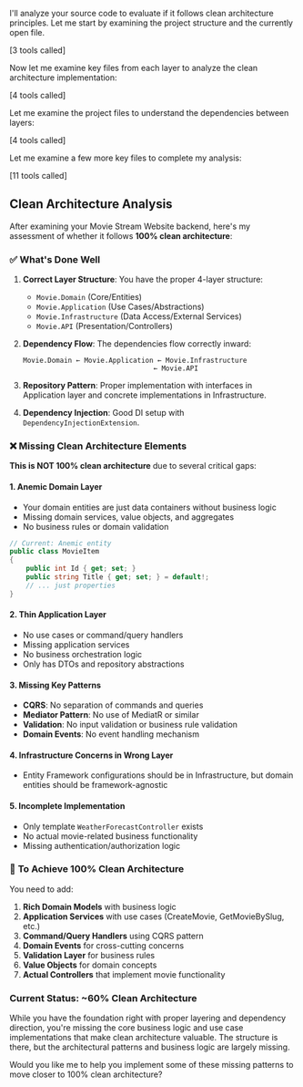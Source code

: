 I'll analyze your source code to evaluate if it follows clean architecture principles. Let me start by examining the project structure and the currently open file.

[3 tools called]

Now let me examine key files from each layer to analyze the clean architecture implementation:

[4 tools called]

Let me examine the project files to understand the dependencies between layers:

[4 tools called]

Let me examine a few more key files to complete my analysis:

[11 tools called]

## Clean Architecture Analysis

After examining your Movie Stream Website backend, here's my assessment of whether it follows **100% clean architecture**:

### ✅ **What's Done Well**

1. **Correct Layer Structure**: You have the proper 4-layer structure:
   - `Movie.Domain` (Core/Entities)
   - `Movie.Application` (Use Cases/Abstractions)
   - `Movie.Infrastructure` (Data Access/External Services)
   - `Movie.API` (Presentation/Controllers)

2. **Dependency Flow**: The dependencies flow correctly inward:

   ```
   Movie.Domain ← Movie.Application ← Movie.Infrastructure
                                   ← Movie.API
   ```

3. **Repository Pattern**: Proper implementation with interfaces in Application layer and concrete implementations in Infrastructure.

4. **Dependency Injection**: Good DI setup with `DependencyInjectionExtension`.

### ❌ **Missing Clean Architecture Elements**

**This is NOT 100% clean architecture** due to several critical gaps:

#### 1. **Anemic Domain Layer**

- Your domain entities are just data containers without business logic
- Missing domain services, value objects, and aggregates
- No business rules or domain validation

```csharp
// Current: Anemic entity
public class MovieItem
{
    public int Id { get; set; }
    public string Title { get; set; } = default!;
    // ... just properties
}
```

#### 2. **Thin Application Layer**

- No use cases or command/query handlers
- Missing application services
- No business orchestration logic
- Only has DTOs and repository abstractions

#### 3. **Missing Key Patterns**

- **CQRS**: No separation of commands and queries
- **Mediator Pattern**: No use of MediatR or similar
- **Validation**: No input validation or business rule validation
- **Domain Events**: No event handling mechanism

#### 4. **Infrastructure Concerns in Wrong Layer**

- Entity Framework configurations should be in Infrastructure, but domain entities should be framework-agnostic

#### 5. **Incomplete Implementation**

- Only template `WeatherForecastController` exists
- No actual movie-related business functionality
- Missing authentication/authorization logic

### 🎯 **To Achieve 100% Clean Architecture**

You need to add:

1. **Rich Domain Models** with business logic
2. **Application Services** with use cases (CreateMovie, GetMovieBySlug, etc.)
3. **Command/Query Handlers** using CQRS pattern
4. **Domain Events** for cross-cutting concerns
5. **Validation Layer** for business rules
6. **Value Objects** for domain concepts
7. **Actual Controllers** that implement movie functionality

### **Current Status: ~60% Clean Architecture**

While you have the foundation right with proper layering and dependency direction, you're missing the core business logic and use case implementations that make clean architecture valuable. The structure is there, but the architectural patterns and business logic are largely missing.

Would you like me to help you implement some of these missing patterns to move closer to 100% clean architecture?
